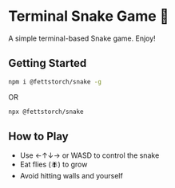# Terminal Snake Game 🐍

A simple terminal-based Snake game. Enjoy!

## Getting Started 
```bash
npm i @fettstorch/snake -g
```
OR
```bash
npx @fettstorch/snake
```

## How to Play
- Use ←↑↓→ or WASD to control the snake
- Eat flies (🪰) to grow
- Avoid hitting walls and yourself